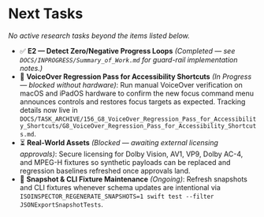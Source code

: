 # Next Tasks

*No active research tasks beyond the items listed below.*
- ✅ **E2 — Detect Zero/Negative Progress Loops** _(Completed — see `DOCS/INPROGRESS/Summary_of_Work.md` for guard-rail implementation notes.)_
- 🚧 **VoiceOver Regression Pass for Accessibility Shortcuts** _(In Progress — blocked without hardware)_: Run manual VoiceOver verification on macOS and iPadOS hardware to confirm the new focus command menu announces controls and restores focus targets as expected. Tracking details now live in `DOCS/TASK_ARCHIVE/156_G8_VoiceOver_Regression_Pass_for_Accessibility_Shortcuts/G8_VoiceOver_Regression_Pass_for_Accessibility_Shortcuts.md`.
- ⏳ **Real-World Assets** _(Blocked — awaiting external licensing approvals)_: Secure licensing for Dolby Vision, AV1, VP9, Dolby AC-4, and MPEG-H fixtures so synthetic payloads can be replaced and regression baselines refreshed once approvals land.
- 🔄 **Snapshot & CLI Fixture Maintenance** _(Ongoing)_: Refresh snapshots and CLI fixtures whenever schema updates are intentional via `ISOINSPECTOR_REGENERATE_SNAPSHOTS=1 swift test --filter JSONExportSnapshotTests`.
